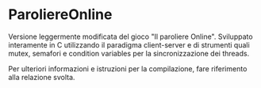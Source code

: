 # ParoliereOnline
Versione leggermente modificata del gioco "Il paroliere Online". 
Sviluppato interamente in C utilizzando il paradigma client-server e di strumenti quali mutex, semafori e condition variables per la sincronizzazione dei threads.

Per ulteriori informazioni e istruzioni per la compilazione, fare riferimento alla relazione svolta.

